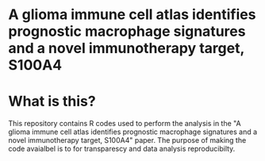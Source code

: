 # A glioma immune cell atlas identifies prognostic macrophage signatures and a novel immunotherapy target, S100A4


# What is this?
This repository contains R codes used to perform the analysis in the "A glioma immune cell atlas identifies prognostic macrophage signatures and a novel immunotherapy target, S100A4" paper. The purpose of making the code avaialbel is to for transparescy and data analysis reproducibilty.
